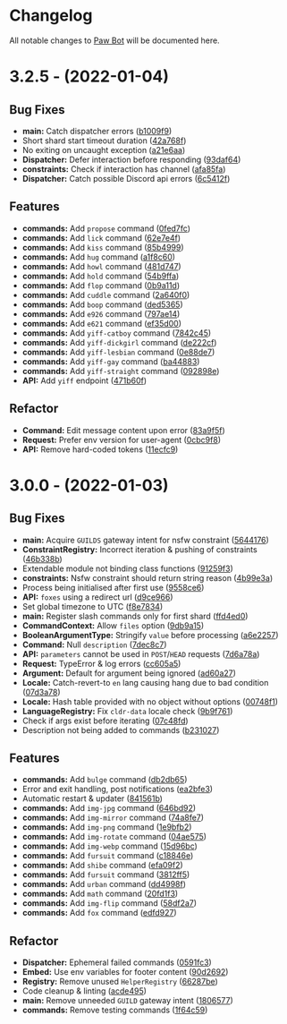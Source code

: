 # Changelog

All notable changes to [Paw Bot](https://paw.bot) will be documented here.

# 3.2.5 - (2022-01-04)

## Bug Fixes

- **main:** Catch dispatcher errors ([b1009f9](https://github.com/OfficialPawBot/paw-bot-overhaul/commit/b1009f9333df21b9227af6175a6bb1904d6dc110))
- Short shard start timeout duration ([42a768f](https://github.com/OfficialPawBot/paw-bot-overhaul/commit/42a768f8fadff5d756dbf77468b3cfb9b87419aa))
- No exiting on uncaught exception ([a21e6aa](https://github.com/OfficialPawBot/paw-bot-overhaul/commit/a21e6aa8c92d792b75025f8240f4a33b2ad8237b))
- **Dispatcher:** Defer interaction before responding ([93daf64](https://github.com/OfficialPawBot/paw-bot-overhaul/commit/93daf649caee2077094a07df09c0bbc3d41d874f))
- **constraints:** Check if interaction has channel ([afa85fa](https://github.com/OfficialPawBot/paw-bot-overhaul/commit/afa85fae6dd79c01ee15bc47b61e6b21fd510a16))
- **Dispatcher:** Catch possible Discord api errors ([6c5412f](https://github.com/OfficialPawBot/paw-bot-overhaul/commit/6c5412f20cc60ec1e553a9d08f2e97e8fbe91863))

## Features

- **commands:** Add `propose` command ([0fed7fc](https://github.com/OfficialPawBot/paw-bot-overhaul/commit/0fed7fc4f99cca0cdaa625fa58724148fea0b59d))
- **commands:** Add `lick` command ([62e7e4f](https://github.com/OfficialPawBot/paw-bot-overhaul/commit/62e7e4f9b622d135b29e1ec56491b5486c563f18))
- **commands:** Add `kiss` command ([85b4999](https://github.com/OfficialPawBot/paw-bot-overhaul/commit/85b49995e79f0a12e70abc2e8924a6535fc6f7f3))
- **commands:** Add `hug` command ([a1f8c60](https://github.com/OfficialPawBot/paw-bot-overhaul/commit/a1f8c6046cc5b6cd0317405113b0afcbd3034821))
- **commands:** Add `howl` command ([481d747](https://github.com/OfficialPawBot/paw-bot-overhaul/commit/481d7472e2ec45f04d3aee8e4e1cf9fd26695761))
- **commands:** Add `hold` command ([54b9ffa](https://github.com/OfficialPawBot/paw-bot-overhaul/commit/54b9ffa8fbef85319aefdcd8fd97aec383432373))
- **commands:** Add `flop` command ([0b9a11d](https://github.com/OfficialPawBot/paw-bot-overhaul/commit/0b9a11d441651ca4ed448e1f8bc01d09c296bcbc))
- **commands:** Add `cuddle` command ([2a640f0](https://github.com/OfficialPawBot/paw-bot-overhaul/commit/2a640f055e01fb278f4ab8f3c2273e6288c8ed5f))
- **commands:** Add `boop` command ([ded5365](https://github.com/OfficialPawBot/paw-bot-overhaul/commit/ded536515fb9686535d452fbe722d6e670a05e40))
- **commands:** Add `e926` command ([797ae14](https://github.com/OfficialPawBot/paw-bot-overhaul/commit/797ae1496a3932a1c7c688589344630d08918e8c))
- **commands:** Add `e621` command ([ef35d00](https://github.com/OfficialPawBot/paw-bot-overhaul/commit/ef35d0023f1fa77a93840e0db7da907879b2aea1))
- **commands:** Add `yiff-catboy` command ([7842c45](https://github.com/OfficialPawBot/paw-bot-overhaul/commit/7842c4510f158d1f504f16ab15db94a58f003b82))
- **commands:** Add `yiff-dickgirl` command ([de222cf](https://github.com/OfficialPawBot/paw-bot-overhaul/commit/de222cfa75d4b6df05f47e6a6fb642b37b6ea768))
- **commands:** Add `yiff-lesbian` command ([0e88de7](https://github.com/OfficialPawBot/paw-bot-overhaul/commit/0e88de7ba472571ae7cb328b84d4c5f029ad6a49))
- **commands:** Add `yiff-gay` command ([ba44883](https://github.com/OfficialPawBot/paw-bot-overhaul/commit/ba448838f78dcfd71d971755a71e23474ccbc30c))
- **commands:** Add `yiff-straight` command ([092898e](https://github.com/OfficialPawBot/paw-bot-overhaul/commit/092898e7cacc19586ea21b76c433810a9ab39a02))
- **API:** Add `yiff` endpoint ([471b60f](https://github.com/OfficialPawBot/paw-bot-overhaul/commit/471b60f537ba121390342a1ce9578182a54cab6c))

## Refactor

- **Command:** Edit message content upon error ([83a9f5f](https://github.com/OfficialPawBot/paw-bot-overhaul/commit/83a9f5f028aadf4567f44c98613609c694f8d324))
- **Request:** Prefer env version for user-agent ([0cbc9f8](https://github.com/OfficialPawBot/paw-bot-overhaul/commit/0cbc9f8cc42396408e564b7d0eda3091dd0938c6))
- **API:** Remove hard-coded tokens ([11ecfc9](https://github.com/OfficialPawBot/paw-bot-overhaul/commit/11ecfc9817aea5ae1033529ad8ddc92819dbc2c5))

# 3.0.0 - (2022-01-03)

## Bug Fixes

- **main:** Acquire `GUILDS` gateway intent for nsfw constraint ([5644176](https://github.com/OfficialPawBot/paw-bot-overhaul/commit/56441763c6dd849ceff83d6b83f4add8c3d9cdb8))
- **ConstraintRegistry:** Incorrect iteration & pushing of constraints ([46b338b](https://github.com/OfficialPawBot/paw-bot-overhaul/commit/46b338b17eaf20d08efe053249fcd33513d7af18))
- Extendable module not binding class functions ([91259f3](https://github.com/OfficialPawBot/paw-bot-overhaul/commit/91259f335061c5c4d78b80555b51050df031f747))
- **constraints:** Nsfw constraint should return string reason ([4b99e3a](https://github.com/OfficialPawBot/paw-bot-overhaul/commit/4b99e3a998d6a6b8dbe0b20fb51f6b320bd34af2))
- Process being initialised after first use ([9558ce6](https://github.com/OfficialPawBot/paw-bot-overhaul/commit/9558ce622be116484d63e029510c11ae95206c1d))
- **API:** `foxes` using a redirect url ([d9ce966](https://github.com/OfficialPawBot/paw-bot-overhaul/commit/d9ce966d6c5a501834e142d5fa37c9a591f58354))
- Set global timezone to UTC ([f8e7834](https://github.com/OfficialPawBot/paw-bot-overhaul/commit/f8e7834e7ccae4035428be6cad914bbf36b7badf))
- **main:** Register slash commands only for first shard ([ffd4ed0](https://github.com/OfficialPawBot/paw-bot-overhaul/commit/ffd4ed0a180a17459a551596fbbae24c7d202e77))
- **CommandContext:** Allow `files` option ([9db9a15](https://github.com/OfficialPawBot/paw-bot-overhaul/commit/9db9a158492f8530a61f20a65acec84802565a0f))
- **BooleanArgumentType:** Stringify `value` before processing ([a6e2257](https://github.com/OfficialPawBot/paw-bot-overhaul/commit/a6e2257b2608b6b658ec817d9d44efb0c870f372))
- **Command:** Null `description` ([7dec8c7](https://github.com/OfficialPawBot/paw-bot-overhaul/commit/7dec8c75b638ef5572d5d7bc6ea8bd4c88624942))
- **API:** `parameters` cannot be used in `POST`/`HEAD` requests ([7d6a78a](https://github.com/OfficialPawBot/paw-bot-overhaul/commit/7d6a78a48dc9ec05c807796dbc22a2ba8eb91e09))
- **Request:** TypeError & log errors ([cc605a5](https://github.com/OfficialPawBot/paw-bot-overhaul/commit/cc605a5517c2bc2e85a216c241a5d7d8156cfc24))
- **Argument:** Default for argument being ignored ([ad60a27](https://github.com/OfficialPawBot/paw-bot-overhaul/commit/ad60a27fbf5b2cbd8f5feacf80da90b2edec76d7))
- **Locale:** Catch-revert-to `en` lang causing hang due to bad condition ([07d3a78](https://github.com/OfficialPawBot/paw-bot-overhaul/commit/07d3a78bb94dd5aafd0d70b0a5603009c87fc098))
- **Locale:** Hash table provided with no object without options ([00748f1](https://github.com/OfficialPawBot/paw-bot-overhaul/commit/00748f17141a4958b07d47d2631cbbf13c301026))
- **LanguageRegistry:** Fix `cldr-data` locale check ([9b9f761](https://github.com/OfficialPawBot/paw-bot-overhaul/commit/9b9f7614f9c1e9f2372b8e83b1d12cec6e37a971))
- Check if args exist before iterating ([07c48fd](https://github.com/OfficialPawBot/paw-bot-overhaul/commit/07c48fdbe831de35ed6e5450473165e25b532b5d))
- Description not being added to commands ([b231027](https://github.com/OfficialPawBot/paw-bot-overhaul/commit/b2310273973440471b654ff09b26d3734ecca461))

## Features

- **commands:** Add `bulge` command ([db2db65](https://github.com/OfficialPawBot/paw-bot-overhaul/commit/db2db658bb5287d4f4249a077b952638b99c6246))
- Error and exit handling, post notifications ([ea2bfe3](https://github.com/OfficialPawBot/paw-bot-overhaul/commit/ea2bfe3aaeab3b95576f892549231ffbb52b2ee2))
- Automatic restart & updater ([841561b](https://github.com/OfficialPawBot/paw-bot-overhaul/commit/841561bcc7e13158b7aac97f94ee14a35d59a099))
- **commands:** Add `img-jpg` command ([646bd92](https://github.com/OfficialPawBot/paw-bot-overhaul/commit/646bd923bf05a2bb5c48ae416b4ede41557f4243))
- **commands:** Add `img-mirror` command ([74a8fe7](https://github.com/OfficialPawBot/paw-bot-overhaul/commit/74a8fe74762b4207724b0d99fd915bff2c177223))
- **commands:** Add `img-png` command ([1e9bfb2](https://github.com/OfficialPawBot/paw-bot-overhaul/commit/1e9bfb23d0447038cc98ffa961fc4431b201f7a5))
- **commands:** Add `img-rotate` command ([04ae575](https://github.com/OfficialPawBot/paw-bot-overhaul/commit/04ae57519a54911d11cbcdbeb5984010b92b7e10))
- **commands:** Add `img-webp` command ([15d96bc](https://github.com/OfficialPawBot/paw-bot-overhaul/commit/15d96bc2b1471c7d3134a89ae4d11bfa3e5feb83))
- **commands:** Add `fursuit` command ([c18846e](https://github.com/OfficialPawBot/paw-bot-overhaul/commit/c18846e45b7c04f0e95ca060a75376820a5e58aa))
- **commands:** Add `shibe` command ([efa09f2](https://github.com/OfficialPawBot/paw-bot-overhaul/commit/efa09f2caa395ebf578119a0924ac6a53ad9e34f))
- **commands:** Add `fursuit` command ([3812ff5](https://github.com/OfficialPawBot/paw-bot-overhaul/commit/3812ff50794437a794b081992301c1c33d6d2b0d))
- **commands:** Add `urban` command ([dd4998f](https://github.com/OfficialPawBot/paw-bot-overhaul/commit/dd4998fd9f71bf3ef76730158b2857660127f04a))
- **commands:** Add `math` command ([20fd1f3](https://github.com/OfficialPawBot/paw-bot-overhaul/commit/20fd1f333407e6f54ee76e26a7aa826a0ff4b3a2))
- **commands:** Add `img-flip` command ([58df2a7](https://github.com/OfficialPawBot/paw-bot-overhaul/commit/58df2a77fbda85104ae5ff6ef89bb778c0d1ba26))
- **commands:** Add `fox` command ([edfd927](https://github.com/OfficialPawBot/paw-bot-overhaul/commit/edfd927c0fcfae1f97930f35493a08943b62c101))

## Refactor

- **Dispatcher:** Ephemeral failed commands ([0591fc3](https://github.com/OfficialPawBot/paw-bot-overhaul/commit/0591fc378ca44dc1bad1e25d8e78b40c68f700b0))
- **Embed:** Use env variables for footer content ([90d2692](https://github.com/OfficialPawBot/paw-bot-overhaul/commit/90d2692abd7ebfc01b3f73f78327851ad4c706e4))
- **Registry:** Remove unused `HelperRegistry` ([66287be](https://github.com/OfficialPawBot/paw-bot-overhaul/commit/66287be18a5da5f9370eebee84dec8e684dec54c))
- Code cleanup & linting ([acde495](https://github.com/OfficialPawBot/paw-bot-overhaul/commit/acde4958d23c72c1bc5f9c80f18674d599cfaec0))
- **main:** Remove unneeded `GUILD` gateway intent ([1806577](https://github.com/OfficialPawBot/paw-bot-overhaul/commit/1806577ff037e3e08327e3cfba32f1cd79617ed6))
- **commands:** Remove testing commands ([1f64c59](https://github.com/OfficialPawBot/paw-bot-overhaul/commit/1f64c59704475cc8417e6443c0e3b48980a70f8e))

